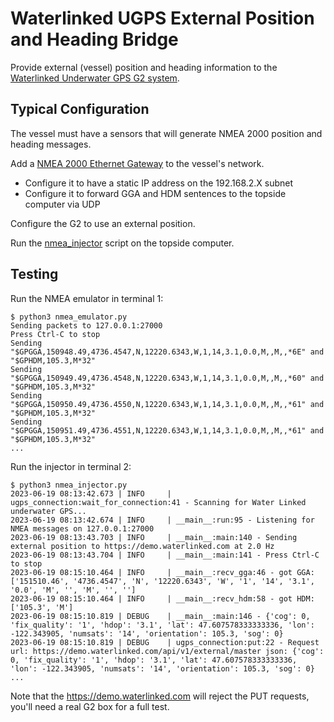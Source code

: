 # Waterlinked UGPS External Position and Heading Bridge

Provide external (vessel) position and heading information to the
[Waterlinked Underwater GPS G2 system](https://waterlinked.com/underwater-gps-g2).

## Typical Configuration

The vessel must have a sensors that will generate NMEA 2000 position and heading messages.

Add a [NMEA 2000 Ethernet Gateway](https://yachtdevicesus.com/products/nmea-2000-ethernet-gateway-yden-02) to the vessel's network.
* Configure it to have a static IP address on the 192.168.2.X subnet
* Configure it to forward GGA and HDM sentences to the topside computer via UDP

Configure the G2 to use an external position.

Run the [nmea_injector](nmea_injector.py) script on the topside computer.

## Testing

Run the NMEA emulator in terminal 1:
~~~
$ python3 nmea_emulator.py 
Sending packets to 127.0.0.1:27000
Press Ctrl-C to stop
Sending "$GPGGA,150948.49,4736.4547,N,12220.6343,W,1,14,3.1,0.0,M,,M,,*6E" and "$GPHDM,105.3,M*32"
Sending "$GPGGA,150949.49,4736.4548,N,12220.6343,W,1,14,3.1,0.0,M,,M,,*60" and "$GPHDM,105.3,M*32"
Sending "$GPGGA,150950.49,4736.4550,N,12220.6343,W,1,14,3.1,0.0,M,,M,,*61" and "$GPHDM,105.3,M*32"
Sending "$GPGGA,150951.49,4736.4551,N,12220.6343,W,1,14,3.1,0.0,M,,M,,*61" and "$GPHDM,105.3,M*32"
...
~~~

Run the injector in terminal 2:
~~~
$ python3 nmea_injector.py
2023-06-19 08:13:42.673 | INFO     | ugps_connection:wait_for_connection:41 - Scanning for Water Linked underwater GPS...
2023-06-19 08:13:42.674 | INFO     | __main__:run:95 - Listening for NMEA messages on 127.0.0.1:27000
2023-06-19 08:13:43.703 | INFO     | __main__:main:140 - Sending external position to https://demo.waterlinked.com at 2.0 Hz
2023-06-19 08:13:43.704 | INFO     | __main__:main:141 - Press Ctrl-C to stop
2023-06-19 08:15:10.464 | INFO     | __main__:recv_gga:46 - got GGA: ['151510.46', '4736.4547', 'N', '12220.6343', 'W', '1', '14', '3.1', '0.0', 'M', '', 'M', '', '']
2023-06-19 08:15:10.464 | INFO     | __main__:recv_hdm:58 - got HDM: ['105.3', 'M']
2023-06-19 08:15:10.819 | DEBUG    | __main__:main:146 - {'cog': 0, 'fix_quality': '1', 'hdop': '3.1', 'lat': 47.607578333333336, 'lon': -122.343905, 'numsats': '14', 'orientation': 105.3, 'sog': 0}
2023-06-19 08:15:10.819 | DEBUG    | ugps_connection:put:22 - Request url: https://demo.waterlinked.com/api/v1/external/master json: {'cog': 0, 'fix_quality': '1', 'hdop': '3.1', 'lat': 47.607578333333336, 'lon': -122.343905, 'numsats': '14', 'orientation': 105.3, 'sog': 0}
...
~~~

Note that the https://demo.waterlinked.com will reject the PUT requests, you'll need a real G2 box for a full test.